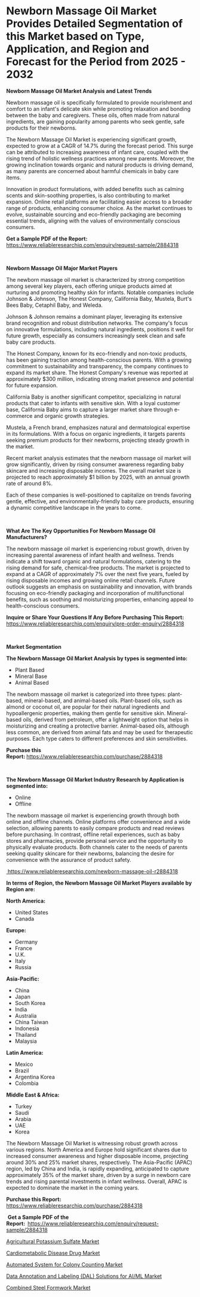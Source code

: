 <p><h1>Newborn Massage Oil Market Provides Detailed Segmentation of this Market based on Type, Application, and Region and Forecast for the Period from 2025 - 2032</h1></p><p><strong>Newborn Massage Oil Market Analysis and Latest Trends</strong></p>
<p><p>Newborn massage oil is specifically formulated to provide nourishment and comfort to an infant's delicate skin while promoting relaxation and bonding between the baby and caregivers. These oils, often made from natural ingredients, are gaining popularity among parents who seek gentle, safe products for their newborns.</p><p>The Newborn Massage Oil Market is experiencing significant growth, expected to grow at a CAGR of 14.7% during the forecast period. This surge can be attributed to increasing awareness of infant care, coupled with the rising trend of holistic wellness practices among new parents. Moreover, the growing inclination towards organic and natural products is driving demand, as many parents are concerned about harmful chemicals in baby care items.</p><p>Innovation in product formulations, with added benefits such as calming scents and skin-soothing properties, is also contributing to market expansion. Online retail platforms are facilitating easier access to a broader range of products, enhancing consumer choice. As the market continues to evolve, sustainable sourcing and eco-friendly packaging are becoming essential trends, aligning with the values of environmentally conscious consumers.</p></p>
<p><strong>Get a Sample PDF of the Report:&nbsp;</strong> <a href="https://www.reliableresearchiq.com/enquiry/request-sample/2884318?utm_campaign=1087&utm_medium=2&utm_source=Github&utm_content=ia&utm_term=13032025&utm_id=newborn-massage-oil">https://www.reliableresearchiq.com/enquiry/request-sample/2884318</a></p>
<p>&nbsp;</p>
<p><strong>Newborn Massage Oil Major Market Players</strong></p>
<p><p>The newborn massage oil market is characterized by strong competition among several key players, each offering unique products aimed at nurturing and promoting healthy skin for infants. Notable companies include Johnson & Johnson, The Honest Company, California Baby, Mustela, Burt's Bees Baby, Cetaphil Baby, and Weleda.</p><p>Johnson & Johnson remains a dominant player, leveraging its extensive brand recognition and robust distribution networks. The company's focus on innovative formulations, including natural ingredients, positions it well for future growth, especially as consumers increasingly seek clean and safe baby care products. </p><p>The Honest Company, known for its eco-friendly and non-toxic products, has been gaining traction among health-conscious parents. With a growing commitment to sustainability and transparency, the company continues to expand its market share. The Honest Company's revenue was reported at approximately $300 million, indicating strong market presence and potential for future expansion.</p><p>California Baby is another significant competitor, specializing in natural products that cater to infants with sensitive skin. With a loyal customer base, California Baby aims to capture a larger market share through e-commerce and organic growth strategies.</p><p>Mustela, a French brand, emphasizes natural and dermatological expertise in its formulations. With a focus on organic ingredients, it targets parents seeking premium products for their newborns, projecting steady growth in the market.</p><p>Recent market analysis estimates that the newborn massage oil market will grow significantly, driven by rising consumer awareness regarding baby skincare and increasing disposable incomes. The overall market size is projected to reach approximately $1 billion by 2025, with an annual growth rate of around 8%. </p><p>Each of these companies is well-positioned to capitalize on trends favoring gentle, effective, and environmentally-friendly baby care products, ensuring a dynamic competitive landscape in the years to come.</p></p>
<p>&nbsp;</p>
<p><strong>What Are The Key Opportunities For Newborn Massage Oil Manufacturers?</strong></p>
<p><p>The newborn massage oil market is experiencing robust growth, driven by increasing parental awareness of infant health and wellness. Trends indicate a shift toward organic and natural formulations, catering to the rising demand for safe, chemical-free products. The market is projected to expand at a CAGR of approximately 7% over the next five years, fueled by rising disposable incomes and growing online retail channels. Future outlook suggests an emphasis on sustainability and innovation, with brands focusing on eco-friendly packaging and incorporation of multifunctional benefits, such as soothing and moisturizing properties, enhancing appeal to health-conscious consumers.</p></p>
<p><strong>Inquire or Share Your Questions If Any Before Purchasing This Report:</strong> <a href="https://www.reliableresearchiq.com/enquiry/pre-order-enquiry/2884318?utm_campaign=1087&utm_medium=2&utm_source=Github&utm_content=ia&utm_term=13032025&utm_id=newborn-massage-oil">https://www.reliableresearchiq.com/enquiry/pre-order-enquiry/2884318</a></p>
<p>&nbsp;</p>
<p><strong>Market Segmentation</strong></p>
<p><strong>The Newborn Massage Oil Market Analysis by types is segmented into:</strong></p>
<p><ul><li>Plant Based</li><li>Mineral Base</li><li>Animal Based</li></ul></p>
<p><p>The newborn massage oil market is categorized into three types: plant-based, mineral-based, and animal-based oils. Plant-based oils, such as almond or coconut oil, are popular for their natural ingredients and hypoallergenic properties, making them gentle for sensitive skin. Mineral-based oils, derived from petroleum, offer a lightweight option that helps in moisturizing and creating a protective barrier. Animal-based oils, although less common, are derived from animal fats and may be used for therapeutic purposes. Each type caters to different preferences and skin sensitivities.</p></p>
<p><strong>Purchase this Report:&nbsp;</strong><a href="https://www.reliableresearchiq.com/purchase/2884318?utm_campaign=1087&utm_medium=2&utm_source=Github&utm_content=ia&utm_term=13032025&utm_id=newborn-massage-oil">https://www.reliableresearchiq.com/purchase/2884318</a></p>
<p>&nbsp;</p>
<p><strong>The Newborn Massage Oil Market Industry Research by Application is segmented into:</strong></p>
<p><ul><li>Online</li><li>Offline</li></ul></p>
<p><p>The newborn massage oil market is experiencing growth through both online and offline channels. Online platforms offer convenience and a wide selection, allowing parents to easily compare products and read reviews before purchasing. In contrast, offline retail experiences, such as baby stores and pharmacies, provide personal service and the opportunity to physically evaluate products. Both channels cater to the needs of parents seeking quality skincare for their newborns, balancing the desire for convenience with the assurance of product safety.</p></p>
<p><a href="https://www.reliableresearchiq.com/newborn-massage-oil-r2884318?utm_campaign=1087&utm_medium=2&utm_source=Github&utm_content=ia&utm_term=13032025&utm_id=newborn-massage-oil">&nbsp;https://www.reliableresearchiq.com/newborn-massage-oil-r2884318</a></p>
<p><strong>In terms of Region, the Newborn Massage Oil Market Players available by Region are:</strong></p>
<p>
    <p> <strong> North America: </strong>
        <ul>
            <li>United States</li>
            <li>Canada</li>
        </ul>
        </p> 
    <p> <strong> Europe: </strong>
        <ul>
            <li>Germany</li>
            <li>France</li>
            <li>U.K.</li>
            <li>Italy</li>
            <li>Russia</li>
        </ul>
        </p> 
    <p> <strong> Asia-Pacific: </strong>
        <ul>
            <li>China</li>
            <li>Japan</li>
            <li>South Korea</li>
            <li>India</li>
            <li>Australia</li>
            <li>China Taiwan</li>
            <li>Indonesia</li>
            <li>Thailand</li>
            <li>Malaysia</li>
        </ul>
        </p> 
    <p> <strong> Latin America: </strong>
        <ul>
            <li>Mexico</li>
            <li>Brazil</li>
            <li>Argentina Korea</li>
            <li>Colombia</li>
        </ul>
        </p> 
    <p> <strong> Middle East & Africa: </strong>
        <ul>
            <li>Turkey</li>
            <li>Saudi</li>
            <li>Arabia</li>
            <li>UAE</li>
            <li>Korea</li>
        </ul>
    </p>
    </p>
<p><p>The Newborn Massage Oil Market is witnessing robust growth across various regions. North America and Europe hold significant shares due to increased consumer awareness and higher disposable income, projecting around 30% and 25% market shares, respectively. The Asia-Pacific (APAC) region, led by China and India, is rapidly expanding, anticipated to capture approximately 35% of the market share, driven by a surge in newborn care trends and rising parental investments in infant wellness. Overall, APAC is expected to dominate the market in the coming years.</p></p>
<p><strong>Purchase this Report: </strong><a href="https://www.reliableresearchiq.com/purchase/2884318?utm_campaign=1087&utm_medium=2&utm_source=Github&utm_content=ia&utm_term=13032025&utm_id=newborn-massage-oil">https://www.reliableresearchiq.com/purchase/2884318</a></p>
<p>&nbsp;<strong>Get a Sample PDF of the Report:&nbsp;&nbsp;</strong><a href="https://www.reliableresearchiq.com/enquiry/request-sample/2884318?utm_campaign=1087&utm_medium=2&utm_source=Github&utm_content=ia&utm_term=13032025&utm_id=newborn-massage-oil">https://www.reliableresearchiq.com/enquiry/request-sample/2884318</a></p>
<p><strong></strong></p>
<p><p><a href="https://github.com/alekitanis/Market-Research-Report-List-1/blob/main/agricultural-potassium-sulfate-market.md?utm_campaign=1087&utm_medium=2&utm_source=Github&utm_content=ia&utm_term=13032025&utm_id=newborn-massage-oil">Agricultural Potassium Sulfate Market</a></p><p><a href="https://github.com/vaeilabin/Market-Research-Report-List-1/blob/main/cardiometabolic-disease-drug-market.md?utm_campaign=1087&utm_medium=2&utm_source=Github&utm_content=ia&utm_term=13032025&utm_id=newborn-massage-oil">Cardiometabolic Disease Drug Market</a></p><p><a href="https://github.com/hirtzhulstsq/Market-Research-Report-List-1/blob/main/automated-system-for-colony-counting-market.md?utm_campaign=1087&utm_medium=2&utm_source=Github&utm_content=ia&utm_term=13032025&utm_id=newborn-massage-oil">Automated System for Colony Counting Market</a></p><p><a href="https://github.com/knipsfilip8f/Market-Research-Report-List-1/blob/main/data-annotation-and-labeling-dal-solutions-for-aiml-market.md?utm_campaign=1087&utm_medium=2&utm_source=Github&utm_content=ia&utm_term=13032025&utm_id=newborn-massage-oil">Data Annotation and Labeling (DAL) Solutions for AI/ML Market</a></p><p><a href="https://github.com/bilkbitsch/Market-Research-Report-List-1/blob/main/combined-steel-formwork-market.md?utm_campaign=1087&utm_medium=2&utm_source=Github&utm_content=ia&utm_term=13032025&utm_id=newborn-massage-oil">Combined Steel Formwork Market</a></p></p>